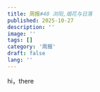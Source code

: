 ```yaml
---
title: 周报#40 浏阳,烟花与日落
published: 2025-10-27
description: ''
image: ''
tags: []
category: '周报'
draft: false 
lang: ''
---
```


hi，there
